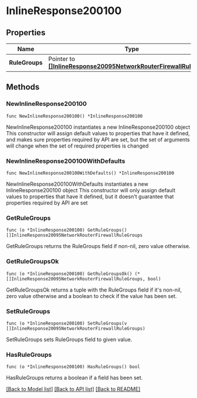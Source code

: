 # InlineResponse200100

## Properties

Name | Type | Description | Notes
------------ | ------------- | ------------- | -------------
**RuleGroups** | Pointer to [**[]InlineResponse20095NetworkRouterFirewallRuleGroups**](InlineResponse20095NetworkRouterFirewallRuleGroups.md) |  | [optional] 

## Methods

### NewInlineResponse200100

`func NewInlineResponse200100() *InlineResponse200100`

NewInlineResponse200100 instantiates a new InlineResponse200100 object
This constructor will assign default values to properties that have it defined,
and makes sure properties required by API are set, but the set of arguments
will change when the set of required properties is changed

### NewInlineResponse200100WithDefaults

`func NewInlineResponse200100WithDefaults() *InlineResponse200100`

NewInlineResponse200100WithDefaults instantiates a new InlineResponse200100 object
This constructor will only assign default values to properties that have it defined,
but it doesn't guarantee that properties required by API are set

### GetRuleGroups

`func (o *InlineResponse200100) GetRuleGroups() []InlineResponse20095NetworkRouterFirewallRuleGroups`

GetRuleGroups returns the RuleGroups field if non-nil, zero value otherwise.

### GetRuleGroupsOk

`func (o *InlineResponse200100) GetRuleGroupsOk() (*[]InlineResponse20095NetworkRouterFirewallRuleGroups, bool)`

GetRuleGroupsOk returns a tuple with the RuleGroups field if it's non-nil, zero value otherwise
and a boolean to check if the value has been set.

### SetRuleGroups

`func (o *InlineResponse200100) SetRuleGroups(v []InlineResponse20095NetworkRouterFirewallRuleGroups)`

SetRuleGroups sets RuleGroups field to given value.

### HasRuleGroups

`func (o *InlineResponse200100) HasRuleGroups() bool`

HasRuleGroups returns a boolean if a field has been set.


[[Back to Model list]](../README.md#documentation-for-models) [[Back to API list]](../README.md#documentation-for-api-endpoints) [[Back to README]](../README.md)


